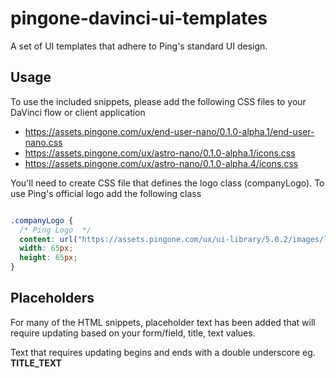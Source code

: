 # pingone-davinci-ui-templates
A set of UI templates that adhere to Ping's standard UI design.

## Usage
To use the included snippets, please add the following CSS files to your DaVinci flow or client application
* https://assets.pingone.com/ux/end-user-nano/0.1.0-alpha.1/end-user-nano.css
* https://assets.pingone.com/ux/astro-nano/0.1.0-alpha.1/icons.css
* https://assets.pingone.com/ux/astro-nano/0.1.0-alpha.4/icons.css

You'll need to create CSS file that defines the logo class (companyLogo). To use Ping's official logo add the following class

```css

.companyLogo {
  /* Ping Logo  */
  content: url("https://assets.pingone.com/ux/ui-library/5.0.2/images/logo-pingidentity.png");
  width: 65px;
  height: 65px;
}

```
## Placeholders
For many of the HTML snippets, placeholder text has been added that will require updating based on your form/field, title, text values.

Text that requires updating begins and ends with a double underscore eg. __TITLE_TEXT__